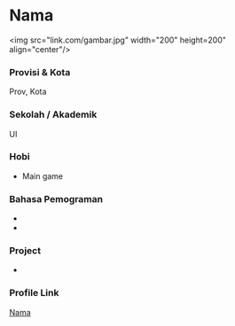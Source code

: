 # Nama

<img src="link.com/gambar.jpg" width="200" height=200" align="center"/>
### Provisi & Kota

Prov, Kota

### Sekolah / Akademik

UI

### Hobi

- Main game

### Bahasa Pemograman 

- 
- 

### Project

- 


### Profile Link

[Nama](https://github.com/username)
